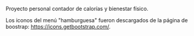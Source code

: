 Proyecto personal contador de calorías y bienestar físico. 

Los iconos del menú "hamburguesa" fueron descargados de la página
de boostrap: https://icons.getbootstrap.com/. 

